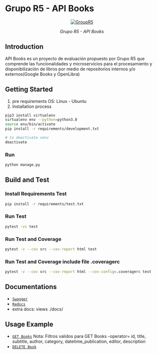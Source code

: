 # Grupo R5 - API Books

<p align="center">
  <a href="https://www.grupor5.com"><img src="https://user-images.githubusercontent.com/34389493/150956700-2e070ea3-8d05-4e6a-bda5-972f2a431dfb.png" alt="GroupR5"></a>
</p>
<p align="center">
    <em>Grupo R5 - API Books</em>
</p>


## Introduction
API Books es un proyecto de evaluación propuesto por Grupo R5 que comprende las funcionalidades y microservicios para el procesamiento y disponibilización de libros por medio de repositorios internos y/o externos(Google Books y OpenLibra)

## Getting Started
1. pre requirements
  OS: Linux - Ubuntu <optional>
3.	Installation process
```bash
pip3 install virtualenv
virtualenv env --python=python3.8
source env/bin/activate
pip install -r requirements/development.txt

# to deactivate venv
deactivate
```
### Run

```bash
python manage.py
```

## Build and Test
### Install Requirements Test
```bash
pip install -r requirements/test.txt
```
### Run Test
```bash
pytest -vs test
```
### Run Test and Coverage
```bash
pytest -v --cov src --cov-report html test
```
### Run Test and Coverage include file .coveragerc
```bash
pytest -v --cov src --cov-report html --cov-config=.coveragerc test
```

## Documentations
- [`Swagger`](http://ec2-18-229-245-105.sa-east-1.compute.amazonaws.com:5000/docs)
- [`Redocs`](http://ec2-18-229-245-105.sa-east-1.compute.amazonaws.com:5000/redoc)
- extra docs: views ./docs/
  
## Usage Example
- [`GET Books`](http://ec2-18-229-245-105.sa-east-1.compute.amazonaws.com:5000/books/?author=david)
Nota: Filtros validos para GET Books
  -operator= id, title, subtitle, author, category, datetime_publication, editor, description
- [`DELETE Book`](http://ec2-18-229-245-105.sa-east-1.compute.amazonaws.com:5000/books/?id=xxxxxxxxxxxxx)
